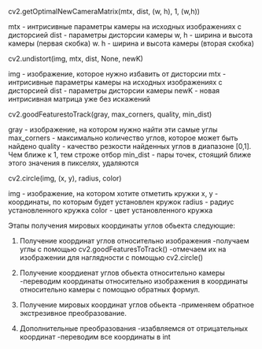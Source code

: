 cv2.getOptimalNewCameraMatrix(mtx, dist, (w, h), 1, (w,h))

mtx - интрисивные параметры камеры на исходных изображениях с дисторсией
dist - параметры дисторсии камеры
w, h - ширина и высота камеры (первая скобка)
w. h -  ширина и высота камеры (вторая скобка)

cv2.undistort(img, mtx, dist, None, newK)

img - изображение, которое нужно избавить от дисторсии
mtx -  интрисивные параметры камеры на исходных изображениях с дисторсией
dist - параметры дисторсии камеры
newK - новая интрисивная матрица уже без искажений

cv2.goodFeaturestoTrack(gray, max_corners, quality, min_dist)

gray - изображение, на котором нужно найти эти самые углы
max_corners - максимально количество углов, которое может быть найдено
quality - качество резкости найденных углов в диапазоне [0,1]. Чем ближе к 1, тем строже отбор
min_dist - пары точек, стоящий ближе этого значения в пикселях, удаляются

cv2.circle(img, (x, y), radius, color)

img - изображение, на котором хотите отметить кружки
x, y - координаты, по которым будет установлен кружок
radius - радиус установленного кружка
color - цвет установленного кружка


Этапы получения мировых координаты углов обьекта следующие:

1. Получение координат углов относительно изображения
-получаем углы с помощью cv2.goodFeaturesToTrack()
-отмечаем их на изображении для наглядности с помощью cv2.circle()

2. Получение коордиенат углов обьекта относительно камеры
-переводим координаты относительно изображения в координаты относительно камеры с помощью
обратных формул.

3. Получение мировых координат углов обьекта
-применяем обратное экстрезивное преобразование.

4. Дополнительные преобразования
-изабвляемся от отрицательных координат
-переводим все координаты в int


